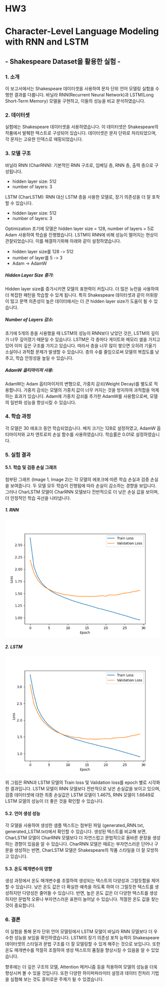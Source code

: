 # HW3


# Character-Level Language Modeling with RNN and LSTM
## - Shakespeare Dataset을 활용한 실험 -

### 1. 소개
이 보고서에서는 Shakespeare 데이터셋을 사용하여 문자 단위 언어 모델링 실험을 수행한 결과를 다룹니다. 바닐라 RNN(Recurrent Neural Network)과 LSTM(Long Short-Term Memory) 모델을 구현하고, 이들의 성능을 비교 분석하였습니다.

### 2. 데이터셋
실험에는 Shakespeare 데이터셋을 사용하였습니다. 이 데이터셋은 Shakespeare의 작품에서 발췌한 텍스트로 구성되어 있습니다. 데이터셋은 문자 단위로 처리되었으며, 각 문자는 고유한 인덱스로 매핑되었습니다.

### 3. 모델 구조
바닐라 RNN (CharRNN): 기본적인 RNN 구조로, 임베딩 층, RNN 층, 출력 층으로 구성됩니다.

- hidden layer size: 512
- number of layers: 3
  
LSTM (CharLSTM): RNN 대신 LSTM 층을 사용한 모델로, 장기 의존성을 더 잘 포착할 수 있습니다.

- hidden layer size: 512
- number of layers: 3

Optimization 초기에 모델은 hidden layer size = 128, number of layers = 5로 Adam 사용하여 학습을 진행했습니다. LSTM이 RNN에 비해 성능이 떨어지는 현상이 관찰되었습니다. 이를 해결하기위해 아래와 같이 설정하였습니다.

- hidden layer size를 128 -> 512
- number of layer를 5 -> 3
- Adam -> AdamW 

##### Hidden Layer Size 증가:
Hidden layer size를 증가시키면 모델의 표현력이 커집니다. 더 많은 뉴런을 사용하여 더 복잡한 패턴을 학습할 수 있게 됩니다.
특히 Shakespeare 데이터셋과 같이 어휘량이 많고 문맥 의존성이 높은 데이터에서는 더 큰 hidden layer size가 도움이 될 수 있습니다.

##### Number of Layers 감소:
초기에 5개의 층을 사용했을 때 LSTM의 성능이 RNN보다 낮았던 것은, LSTM의 깊이가 너무 깊어졌기 때문일 수 있습니다.
LSTM은 각 층마다 게이트와 메모리 셀을 가지고 있어 이미 깊은 구조를 가지고 있습니다. 따라서 층을 너무 많이 쌓으면 오히려 기울기 소실이나 과적합 문제가 발생할 수 있습니다.
층의 수를 줄임으로써 모델의 복잡도를 낮추고, 학습 안정성을 높일 수 있습니다.


##### AdamW 옵티마이저 사용:
AdamW는 Adam 옵티마이저의 변형으로, 가중치 감쇠(Weight Decay)를 별도로 적용합니다.
가중치 감쇠는 모델의 가중치 값이 너무 커지는 것을 방지하여 과적합을 억제하는 효과가 있습니다.
Adam에 가중치 감쇠를 추가한 AdamW를 사용함으로써, 모델의 일반화 성능을 향상시킬 수 있습니다.

### 4. 학습 과정
각 모델은 30 에포크 동안 학습되었습니다. 배치 크기는 128로 설정하였고, AdamW 옵티마이저와 교차 엔트로피 손실 함수를 사용하였습니다. 학습률은 0.01로 설정하였습니다.

### 5. 실험 결과
#### 5.1. 학습 및 검증 손실 그래프
첨부된 그래프 (Image 1, Image 2)는 각 모델의 에포크에 따른 학습 손실과 검증 손실을 보여줍니다. 두 모델 모두 학습이 진행됨에 따라 손실이 감소하는 경향을 보입니다. 그러나 CharLSTM 모델이 CharRNN 모델보다 전반적으로 더 낮은 손실 값을 보이며, 더 안정적인 학습 곡선을 나타냅니다.
##### 1. RNN
![Loss Plot - RNN](loss_plot_RNN.png)
##### 2. LSTM
![Loss Plot - LSTM](loss_plot_LSTM.png)


위 그림은 RNN과 LSTM 모델의 Train loss 및 Validation loss를 epoch 별로 시각화한 결과입니다. LSTM 모델이 RNN 모델보다 전반적으로 낮은 손실값을 보이고 있으며, 검증 데이터셋에 대한 최종 손실값은 LSTM 모델이 1.4675, RNN 모델이 1.6649로 LSTM 모델의 성능이 더 좋은 것을 확인할 수 있습니다.

#### 5.2. 언어 생성 성능
각 모델을 사용하여 생성한 샘플 텍스트는 첨부된 파일 (generated_RNN.txt, generated_LSTM.txt)에서 확인할 수 있습니다. 생성된 텍스트를 비교해 보면, CharLSTM 모델이 CharRNN 모델보다 더 자연스럽고 문법적으로 올바른 문장을 생성하는 경향이 있음을 알 수 있습니다. CharRNN 모델은 때로는 부자연스러운 단어나 구문을 생성하는 반면, CharLSTM 모델은 Shakespeare의 작품 스타일을 더 잘 모방하고 있습니다.

#### 5.3. 온도 매개변수의 영향
생성 과정에서 온도 매개변수를 조절하여 생성되는 텍스트의 다양성과 그럴듯함을 제어할 수 있습니다. 낮은 온도 값은 더 확실한 예측을 하도록 하여 더 그럴듯한 텍스트를 생성하지만 다양성은 줄어들 수 있습니다. 반면, 높은 온도 값은 더 다양한 텍스트를 생성하지만 문법적 오류나 부자연스러운 표현이 늘어날 수 있습니다. 적절한 온도 값을 찾는 것이 중요합니다.

### 6. 결론
이 실험을 통해 문자 단위 언어 모델링에서 LSTM 모델이 바닐라 RNN 모델보다 더 우수한 성능을 보임을 확인하였습니다. LSTM의 장기 의존성 포착 능력이 Shakespeare 데이터셋의 스타일과 문법 구조를 더 잘 모델링할 수 있게 해주는 것으로 보입니다. 또한 온도 매개변수를 적절히 조절하여 생성 텍스트의 품질을 향상시킬 수 있음을 알 수 있었습니다.

향후에는 더 깊은 구조의 모델, Attention 메커니즘 등을 적용하여 모델의 성능을 더욱 향상시켜 볼 수 있을 것입니다. 또한 다양한 하이퍼파라미터 설정과 데이터 전처리 기법을 실험해 보는 것도 흥미로운 주제가 될 수 있겠습니다.
